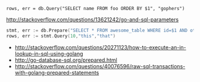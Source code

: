 `rows, err = db.Query("SELECT name FROM foo ORDER BY $1", "gophers")`

http://stackoverflow.com/questions/13621242/go-and-sql-parameters


```go
stmt, err := db.Prepare("SELECT * FROM awesome_table WHERE id=$1 AND other_field IN ($2, $3)")
rows, err := stmt.Query(10,"this","that")
```

- http://stackoverflow.com/questions/20271123/how-to-execute-an-in-lookup-in-sql-using-golang
- http://go-database-sql.org/prepared.html
- http://stackoverflow.com/questions/40076596/raw-sql-transactions-with-golang-prepared-statements
